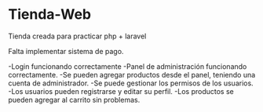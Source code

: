 # Tienda-Web
 Tienda creada para practicar php + laravel
 
 Falta implementar sistema de pago.
 
 -Login funcionando correctamente
 -Panel de administración funcionando correctamente.
 -Se pueden agregar productos desde el panel, teniendo una cuenta de administrador.
 -Se puede gestionar los permisos de los usuarios.
 -Los usuarios pueden registrarse y editar su perfil.
 -Los productos se pueden agregar al carrito sin problemas.

